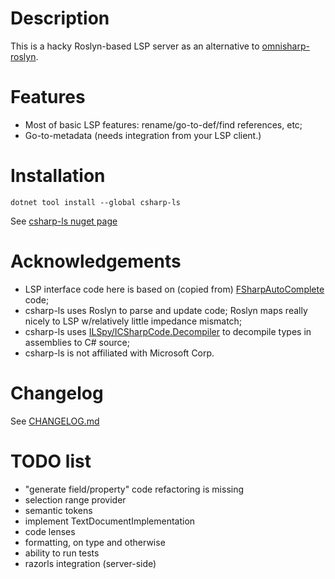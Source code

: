 # Description
This is a hacky Roslyn-based LSP server as an alternative to 
[omnisharp-roslyn](https://github.com/OmniSharp/omnisharp-roslyn).

# Features
- Most of basic LSP features: rename/go-to-def/find references, etc;
- Go-to-metadata (needs integration from your LSP client.)

# Installation
`dotnet tool install --global csharp-ls`

See [csharp-ls nuget page](https://www.nuget.org/packages/csharp-ls/)

# Acknowledgements
- LSP interface code here is based on (copied from)  [FSharpAutoComplete](https://github.com/fsharp/FsAutoComplete) code;
- csharp-ls uses Roslyn to parse and update code; Roslyn maps really nicely to LSP w/relatively little impedance mismatch;
- csharp-ls uses [ILSpy/ICSharpCode.Decompiler](https://github.com/icsharpcode/ILSpy) to decompile types in assemblies to C# source;
- csharp-ls is not affiliated with Microsoft Corp.

# Changelog
See [CHANGELOG.md](CHANGELOG.md)

# TODO list
 - "generate field/property" code refactoring is missing
 - selection range provider
 - semantic tokens
 - implement TextDocumentImplementation
 - code lenses
 - formatting, on type and otherwise
 - ability to run tests
 - razorls integration (server-side)
